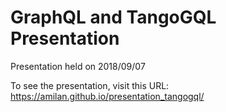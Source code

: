 # GraphQL and TangoGQL Presentation

Presentation held on 2018/09/07

To see the presentation, visit this URL:
https://amilan.github.io/presentation_tangogql/
